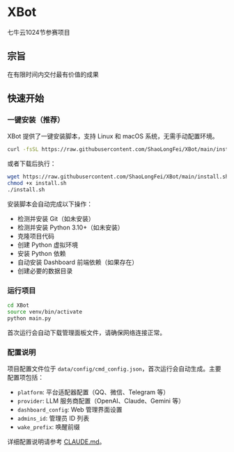 # XBot
七牛云1024节参赛项目

## 宗旨
在有限时间内交付最有价值的成果

## 快速开始

### 一键安装（推荐）

XBot 提供了一键安装脚本，支持 Linux 和 macOS 系统，无需手动配置环境。

```bash
curl -fsSL https://raw.githubusercontent.com/ShaoLongFei/XBot/main/install.sh | bash
```

或者下载后执行：

```bash
wget https://raw.githubusercontent.com/ShaoLongFei/XBot/main/install.sh
chmod +x install.sh
./install.sh
```

安装脚本会自动完成以下操作：
- 检测并安装 Git（如未安装）
- 检测并安装 Python 3.10+（如未安装）
- 克隆项目代码
- 创建 Python 虚拟环境
- 安装 Python 依赖
- 自动安装 Dashboard 前端依赖（如果存在）
- 创建必要的数据目录

### 运行项目

```bash
cd XBot
source venv/bin/activate
python main.py
```

首次运行会自动下载管理面板文件，请确保网络连接正常。

### 配置说明

项目配置文件位于 `data/config/cmd_config.json`，首次运行会自动生成。主要配置项包括：

- `platform`: 平台适配器配置（QQ、微信、Telegram 等）
- `provider`: LLM 服务商配置（OpenAI、Claude、Gemini 等）
- `dashboard_config`: Web 管理界面设置
- `admins_id`: 管理员 ID 列表
- `wake_prefix`: 唤醒前缀

详细配置说明请参考 [CLAUDE.md](CLAUDE.md)。
